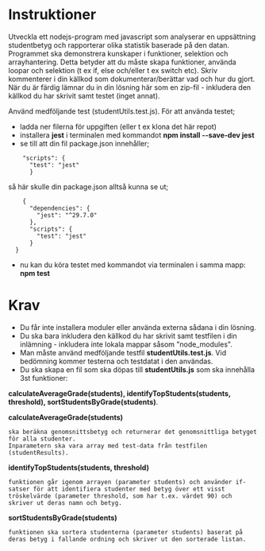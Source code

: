 # Instruktioner

Utveckla ett nodejs-program med javascript som analyserar en uppsättning studentbetyg och rapporterar olika statistik baserade på den datan.
Programmet ska demonstrera kunskaper i funktioner, selektion och arrayhantering.
Detta betyder att du måste skapa funktioner, använda loopar och selektion (t ex if, else och/eller t ex switch etc).
Skriv kommenterer i din källkod som dokumenterar/berättar vad och hur du gjort.
När du är färdig lämnar du in din lösning här som en zip-fil - inkludera den källkod du har skrivit samt testet (inget annat).

Använd medföljande test (studentUtils.test.js).
För att använda testet;

- ladda ner filerna för uppgiften (eller t ex klona det här repot)
- installera **jest** i terminalen med kommandot **npm install --save-dev jest**
- se till att din fil package.json innehåller;

```
    "scripts": {
      "test": "jest"
      }
```

så här skulle din package.json alltså kunna se ut;


```
    {
      "dependencies": {
        "jest": "^29.7.0"
      },
      "scripts": {
        "test": "jest"
      }
  }
```

- nu kan du köra testet med kommandot via terminalen i samma mapp: **npm test**



# Krav

- Du får inte installera moduler eller använda externa sådana i din lösning.
- Du ska bara inkludera den källkod du har skrivit samt testfilen i din inlämning - inkludera inte lokala mappar såsom "node_modules".
- Man måste använd medföljande testfil **studentUtils.test.js**. Vid bedömning kommer testerna och testdatat i den användas.
- Du ska skapa en fil som ska döpas till **studentUtils.js** som ska innehålla 3st funktioner: 

**calculateAverageGrade(students), identifyTopStudents(students, threshold), sortStudentsByGrade(students)**.


**calculateAverageGrade(students)**
    
    ska beräkna genomsnittsbetyg och returnerar det genomsnittliga betyget för alla studenter.
    Inparametern ska vara array med test-data från testfilen (studentResults).

**identifyTopStudents(students, threshold)**

    funktionen går igenom arrayen (parameter students) och använder if-satser för att identifiera studenter med betyg över ett visst tröskelvärde (parameter threshold, som har t.ex. värdet 90) och skriver ut deras namn och betyg.

**sortStudentsByGrade(students)**

    funktionen ska sortera studenterna (parameter students) baserat på deras betyg i fallande ordning och skriver ut den sorterade listan.


